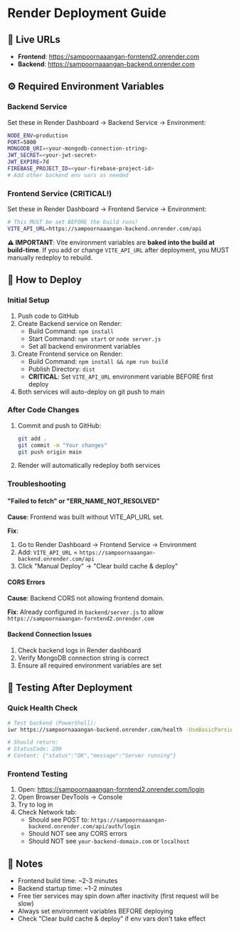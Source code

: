 # Render Deployment Guide

## 🚀 Live URLs
- **Frontend**: https://sampoornaaangan-forntend2.onrender.com
- **Backend**: https://sampoornaaangan-backend.onrender.com

## ⚙️ Required Environment Variables

### Backend Service
Set these in Render Dashboard → Backend Service → Environment:

```bash
NODE_ENV=production
PORT=5000
MONGODB_URI=<your-mongodb-connection-string>
JWT_SECRET=<your-jwt-secret>
JWT_EXPIRE=7d
FIREBASE_PROJECT_ID=<your-firebase-project-id>
# Add other backend env vars as needed
```

### Frontend Service (CRITICAL!)
Set these in Render Dashboard → Frontend Service → Environment:

```bash
# This MUST be set BEFORE the build runs!
VITE_API_URL=https://sampoornaaangan-backend.onrender.com/api
```

**⚠️ IMPORTANT**: Vite environment variables are **baked into the build at build-time**. 
If you add or change `VITE_API_URL` after deployment, you MUST manually redeploy to rebuild.

## 🔧 How to Deploy

### Initial Setup
1. Push code to GitHub
2. Create Backend service on Render:
   - Build Command: `npm install`
   - Start Command: `npm start` or `node server.js`
   - Set all backend environment variables
3. Create Frontend service on Render:
   - Build Command: `npm install && npm run build`
   - Publish Directory: `dist`
   - **CRITICAL**: Set `VITE_API_URL` environment variable BEFORE first deploy
4. Both services will auto-deploy on git push to main

### After Code Changes
1. Commit and push to GitHub:
   ```bash
   git add .
   git commit -m "Your changes"
   git push origin main
   ```
2. Render will automatically redeploy both services

### Troubleshooting

#### "Failed to fetch" or "ERR_NAME_NOT_RESOLVED"
**Cause**: Frontend was built without VITE_API_URL set.

**Fix**:
1. Go to Render Dashboard → Frontend Service → Environment
2. Add: `VITE_API_URL` = `https://sampoornaaangan-backend.onrender.com/api`
3. Click "Manual Deploy" → "Clear build cache & deploy"

#### CORS Errors
**Cause**: Backend CORS not allowing frontend domain.

**Fix**: Already configured in `backend/server.js` to allow `https://sampoornaaangan-forntend2.onrender.com`

#### Backend Connection Issues
1. Check backend logs in Render dashboard
2. Verify MongoDB connection string is correct
3. Ensure all required environment variables are set

## 🧪 Testing After Deployment

### Quick Health Check
```bash
# Test backend (PowerShell):
iwr https://sampoornaaangan-backend.onrender.com/health -UseBasicParsing

# Should return:
# StatusCode: 200
# Content: {"status":"OK","message":"Server running"}
```

### Frontend Testing
1. Open: https://sampoornaaangan-forntend2.onrender.com/login
2. Open Browser DevTools → Console
3. Try to log in
4. Check Network tab:
   - Should see POST to: `https://sampoornaaangan-backend.onrender.com/api/auth/login`
   - Should NOT see any CORS errors
   - Should NOT see `your-backend-domain.com` or `localhost`

## 📝 Notes

- Frontend build time: ~2-3 minutes
- Backend startup time: ~1-2 minutes
- Free tier services may spin down after inactivity (first request will be slow)
- Always set environment variables BEFORE deploying
- Check "Clear build cache & deploy" if env vars don't take effect

